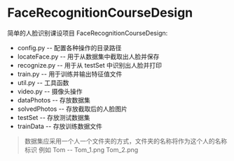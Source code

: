 # FaceRecognitionCourseDesign
简单的人脸识别课设项目
FaceRecognitionCourseDesign:
+ config.py -- 配置各种操作的目录路径
+ locateFace.py -- 用于从数据集中截取出人脸并保存
+ recognize.py -- 用于从 testSet 中识别出人脸并打印
+ train.py -- 用于训练并输出特征值文件
+ util.py -- 工具函数
+ video.py -- 摄像头操作
+ dataPhotos -- 存放数据集
+ solvedPhotos -- 存放截取后的人脸图片
+ testSet -- 存放测试数据集
+ trainData -- 存放训练数据文件

> 数据集应采用一个人一个文件夹的方式，文件夹的名称将作为这个人的名称标识
> 例如 Tom -- Tom_1.png Tom_2.png

